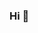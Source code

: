 ### Hi 👋

<!-- Surfer    -->
<!-- Unity game developer    -->
<!-- JS enjoyer    -->
<!-- Airbender    -->
<!-- Digital artist    -->
<!-- [Steam](https://yourusername.itch.io)     -->
<!-- [itch.io](https://ima-laghima.itch.io/)    
<!-- [GitHub](https://github.com/ImaLaghima) <- You are here    
<!-- [X (Twitter)](https://x.com/imalaghima)    
<!-- [Email](https://x.com/yourusername)     -->
<!-- [Discord](https://discord.com/invite/your-discord-link)     -->
<!-- [Discord Server](https://discord.com/invite/your-server-link)     -->
<!-- [Instagram](https://discord.com/invite/your-server-link)     -->
<!-- [TikTok](https://discord.com/invite/your-server-link)     -->
<!-- [YouTube](https://discord.com/invite/your-server-link)     -->
<!-- [Telegram](https://discord.com/invite/your-server-link)     -->
<!-- [Web Site 1](https://discord.com/invite/your-server-link)     -->
<!-- [Web Site 2](https://discord.com/invite/your-server-link)     -->
